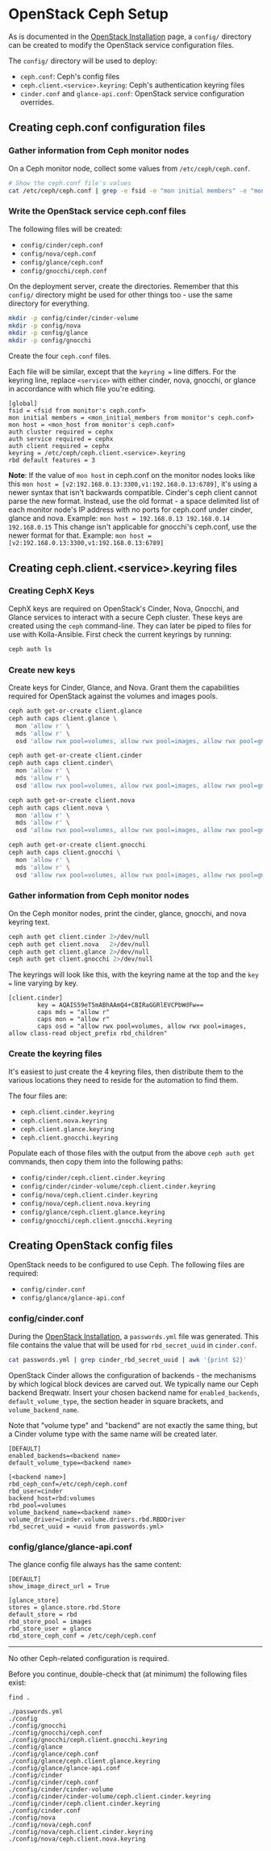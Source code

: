 # OpenStack Ceph Setup

As is documented in the [OpenStack Installation](/openstack-install.html) page,
a `config/` directory can be created to modify the OpenStack service
configuration files.

The `config/` directory will be used to deploy:

- `ceph.conf`: Ceph's config files
- `ceph.client.<service>.keyring`: Ceph's authentication keyring files
- `cinder.conf` and `glance-api.conf`: OpenStack service configuration
  overrides.


## Creating ceph.conf configuration files

### Gather information from Ceph monitor nodes

On a Ceph monitor node, collect some values from `/etc/ceph/ceph.conf`.

```bash
# Show the ceph.conf file's values
cat /etc/ceph/ceph.conf | grep -e fsid -e "mon initial members" -e "mon host"
```

### Write the OpenStack service ceph.conf files

The following files will be created:

- `config/cinder/ceph.conf`
- `config/nova/ceph.conf`
- `config/glance/ceph.conf`
- `config/gnocchi/ceph.conf`

On the deployment server, create the directories. Remember that this `config/`
directory might be used for other things too - use the same directory for
everything.

```bash
mkdir -p config/cinder/cinder-volume
mkdir -p config/nova
mkdir -p config/glance
mkdir -p config/gnocchi
```

Create the four `ceph.conf` files.

Each file will be similar, except that the `keyring =` line differs. For the
keyring line, replace `<service>` with either cinder, nova, gnocchi, or glance in
accordance with which file you're editing.

```
[global]
fsid = <fsid from monitor's ceph.conf>
mon initial members = <mon_initial_members from monitor's ceph.conf>
mon host = <mon_host from monitor's ceph.conf>
auth cluster required = cephx
auth service required = cephx
auth client required = cephx
keyring = /etc/ceph/ceph.client.<service>.keyring
rbd default features = 3
```

**Note**: If the value of `mon host` in ceph.conf on the monitor
nodes looks like this `mon host = [v2:192.168.0.13:3300,v1:192.168.0.13:6789]`,
it's using a newer syntax that isn't backwards compatible. Cinder's ceph
client cannot parse the new format. Instead, use the old format - a space
delimited list of each monitor node's IP address with no ports for ceph.conf under 
cinder, glance and nova.
Example:
`mon host = 192.168.0.13 192.168.0.14 192.168.0.15`
This change isn't applicable for gnocchi's ceph.conf, use the newer format for that.
Example:
`mon host = [v2:192.168.0.13:3300,v1:192.168.0.13:6789]`

## Creating ceph.client.\<service\>.keyring files

### Creating CephX Keys

CephX keys are required on OpenStack's Cinder, Nova, Gnocchi, and Glance services to
interact with a secure Ceph cluster. These keys are created using the `ceph`
command-line. They can later be piped to files for use with Kolla-Ansible.
First check the current keyrings by running:
```bash
ceph auth ls
```

### Create new keys

Create keys for Cinder, Glance, and Nova. Grant them the capabilities required
for OpenStack against the volumes and images pools.

```bash
ceph auth get-or-create client.glance
ceph auth caps client.glance \
  mon 'allow r' \
  mds 'allow r' \
  osd 'allow rwx pool=volumes, allow rwx pool=images, allow rwx pool=gnocchi, allow class-read object_prefix rbd_children'

ceph auth get-or-create client.cinder
ceph auth caps client.cinder\
  mon 'allow r' \
  mds 'allow r' \
  osd 'allow rwx pool=volumes, allow rwx pool=images, allow rwx pool=gnocchi, allow class-read object_prefix rbd_children'

ceph auth get-or-create client.nova
ceph auth caps client.nova \
  mon 'allow r' \
  mds 'allow r' \
  osd 'allow rwx pool=volumes, allow rwx pool=images, allow rwx pool=gnocchi, allow class-read object_prefix rbd_children'

ceph auth get-or-create client.gnocchi
ceph auth caps client.gnocchi \
  mon 'allow r' \
  mds 'allow r' \
  osd 'allow rwx pool=volumes, allow rwx pool=images, allow rwx pool=gnocchi, allow class-read object_prefix rbd_children'
```

### Gather information from Ceph monitor nodes

On the Ceph monitor nodes, print the cinder, glance, gnocchi, and nova keyring text.

```bash
ceph auth get client.cinder 2>/dev/null
ceph auth get client.nova   2>/dev/null
ceph auth get client.glance 2>/dev/null
ceph auth get client.gnocchi 2>/dev/null
```

The keyrings will look like this, with the keyring name at the top and the
`key =` line varying by key.

```
[client.cinder]
        key = AQAIS59eT5mABhAAmQ4+CBIRaGGRlEVCPbWdFw==
        caps mds = "allow r"
        caps mon = "allow r"
        caps osd = "allow rwx pool=volumes, allow rwx pool=images, allow class-read object_prefix rbd_children"
```

### Create the keyring files

It's easiest to just create the 4 keyring files, then distribute them to the
various locations they need to reside for the automation to find them.

The four files are:

- `ceph.client.cinder.keyring`
- `ceph.client.nova.keyring`
- `ceph.client.glance.keyring`
- `ceph.client.gnocchi.keyring`

Populate each of those files with the output from the above `ceph auth get`
commands, then copy them into the following paths:

- `config/cinder/ceph.client.cinder.keyring`
- `config/cinder/cinder-volume/ceph.client.cinder.keyring`
- `config/nova/ceph.client.cinder.keyring`
- `config/nova/ceph.client.nova.keyring`
- `config/glance/ceph.client.glance.keyring`
- `config/gnocchi/ceph.client.gnocchi.keyring`

## Creating OpenStack config files

OpenStack needs to be configured to use Ceph. The following files are required:

- `config/cinder.conf`
- `config/glance/glance-api.conf`


### config/cinder.conf

During the [OpenStack Installation](/openstack-install.html), a `passwords.yml`
file was generated. This file contains the value that will be used for
`rbd_secret_uuid` in `cinder.conf`.

```bash
cat passwords.yml | grep cinder_rbd_secret_uuid | awk '{print $2}'
```

OpenStack Cinder allows the configuration of backends - the mechanisms by which
logical block devices are carved out. We typically name our Ceph backend
Breqwatr. Insert your chosen backend name for `enabled_backends`,
`default_volume_type`, the section header in square brackets, and
`volume_backend_name`.

Note that "volume type" and "backend" are not exactly the same thing, but a
Cinder volume type with the same name will be created later.


```
[DEFAULT]
enabled_backends=<backend name>
default_volume_type=<backend name>

[<backend name>]
rbd_ceph_conf=/etc/ceph/ceph.conf
rbd_user=cinder
backend_host=rbd:volumes
rbd_pool=volumes
volume_backend_name=<backend name>
volume_driver=cinder.volume.drivers.rbd.RBDDriver
rbd_secret_uuid = <uuid from passwords.yml>
```


### config/glance/glance-api.conf

The glance config file always has the same content:

```
[DEFAULT]
show_image_direct_url = True

[glance_store]
stores = glance.store.rbd.Store
default_store = rbd
rbd_store_pool = images
rbd_store_user = glance
rbd_store_ceph_conf = /etc/ceph/ceph.conf
```

---

No other Ceph-related configuration is required.

Before you continue, double-check that (at minimum) the following files exist:

`find .`

```text
./passwords.yml
./config
./config/gnocchi
./config/gnocchi/ceph.conf
./config/gnocchi/ceph.client.gnocchi.keyring
./config/glance
./config/glance/ceph.conf
./config/glance/ceph.client.glance.keyring
./config/glance/glance-api.conf
./config/cinder
./config/cinder/ceph.conf
./config/cinder/cinder-volume
./config/cinder/cinder-volume/ceph.client.cinder.keyring
./config/cinder/ceph.client.cinder.keyring
./config/cinder.conf
./config/nova
./config/nova/ceph.conf
./config/nova/ceph.client.cinder.keyring
./config/nova/ceph.client.nova.keyring
```
